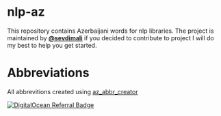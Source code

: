 # nlp-az
This repository contains Azerbaijani words for nlp libraries. The project is maintained by **[@sevdimali](https://github.com/sevdimali)** if you decided to contribute to project I will do my best to help you get started.

# Abbreviations
All abbrevitions created using [az_abbr_creator](https://github.com/sevdimali/az_abbr_creator)

[![DigitalOcean Referral Badge](https://web-platforms.sfo2.digitaloceanspaces.com/WWW/Badge%202.svg)](https://www.digitalocean.com/?refcode=6542618478af&utm_campaign=Referral_Invite&utm_medium=Referral_Program&utm_source=badge)
